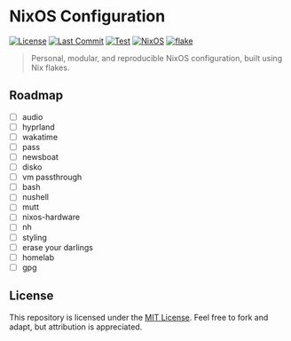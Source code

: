 # NixOS Configuration

[![License](https://img.shields.io/github/license/xavwe/dotfiles-nixos?style=for-the-badge)](https://github.com/xavwe/dotfiles-nixos/blob/main/LICENSE)
[![Last Commit](https://img.shields.io/github/last-commit/xavwe/dotfiles-nixos?style=for-the-badge)](https://github.com/xavwe/dotfiles-nixos/commits/main)
[![Test](https://img.shields.io/github/actions/workflow/status/xavwe/dotfiles-nixos/test.yml?branch=main&label=Test&style=for-the-badge)](https://github.com/xavwe/dotfiles-nixos/actions/workflows/test.yml)
[![NixOS](https://img.shields.io/badge/Built%20For-NixOS-5277C3?style=for-the-badge&logo=nixos&logoColor=white)](https://nixos.org)
[![flake](https://img.shields.io/badge/flake-enabled-blue?style=for-the-badge&logo=nixos)](https://nixos.wiki/wiki/Flakes)


> Personal, modular, and reproducible NixOS configuration, built using Nix flakes.

## Roadmap
- [ ] audio
- [ ] hyprland
- [ ] wakatime
- [ ] pass
- [ ] newsboat
- [ ] disko
- [ ] vm passthrough
- [ ] bash
- [ ] nushell
- [ ] mutt
- [ ] nixos-hardware
- [ ] nh
- [ ] styling
- [ ] erase your darlings
- [ ] homelab
- [ ] gpg

<!--
## Features

- 🧩 Modular configuration with Flakes
- 💻 Declarative desktop environments



## Getting Started

### Prerequisites

* NixOS >= 25.05 recommended

### Setup Instructions

TODO

## Development

TODO

## 🛠Customisation

- Add or modify modules under `src/modules/`

TODO

## Inspiration

TODO
-->

## License

This repository is licensed under the [MIT License](LICENSE). Feel free to fork and adapt, but attribution is appreciated.
